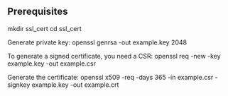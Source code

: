## Prerequisites

mkdir ssl_cert
cd ssl_cert

Generate private key:
openssl genrsa -out example.key 2048

To generate a signed certificate, you need a CSR:
openssl req -new -key example.key -out example.csr

Generate the certificate:
openssl x509 -req -days 365 -in example.csr -signkey example.key -out example.crt